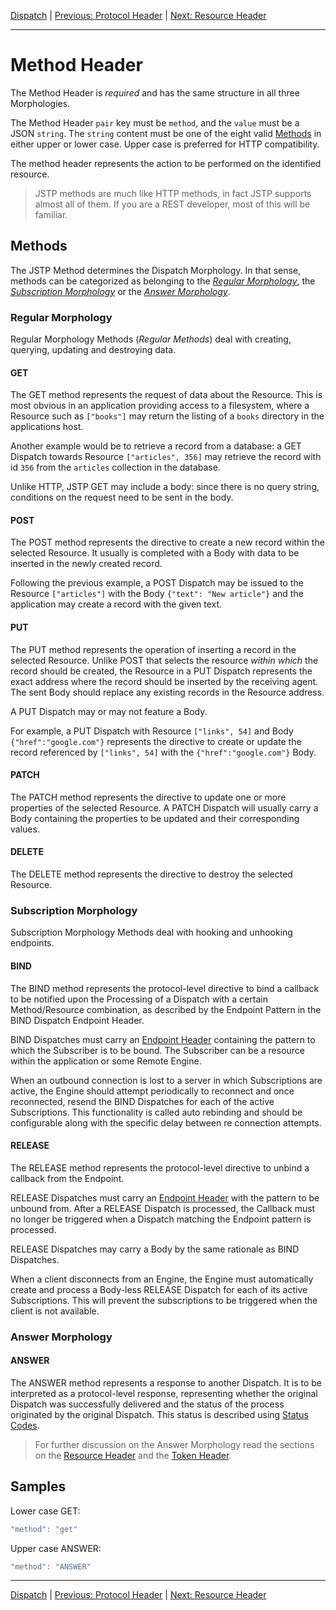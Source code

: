[Dispatch](index.md) | [Previous: Protocol Header](protocol.md) | [Next: Resource Header](resource.md)

---

Method Header
=============

The Method Header is _required_ and has the same structure in all three Morphologies.

The Method Header `pair` key must be `method`, and the `value` must be a JSON `string`. The `string` content must be one of the eight valid [Methods](#methods) in either upper or lower case. Upper case is preferred for HTTP compatibility.

The method header represents the action to be performed on the identified resource.

> JSTP methods are much like HTTP methods, in fact JSTP supports almost all of them. If you are a REST developer, most of this will be familiar.

Methods
-------

The JSTP Method determines the Dispatch Morphology. In that sense, methods can be categorized as belonging to the [_Regular Morphology_](#regular-morphology), the [_Subscription Morphology_](#subscription-morphology) or the [_Answer Morphology_](#answer-morphology).

### Regular Morphology

Regular Morphology Methods (_Regular Methods_) deal with creating, querying, updating and destroying data. 

#### GET

The GET method represents the request of data about the Resource. This is most obvious in an application providing access to a filesystem, where a Resource such as `["books"]` may return the listing of a `books` directory in the applications host.

Another example would be to retrieve a record from a database: a GET Dispatch towards Resource `["articles", 356]` may retrieve the record with id `356` from the `articles` collection in the database.

Unlike HTTP, JSTP GET may include a body: since there is no query string, conditions on the request need to be sent in the body. 

#### POST

The POST method represents the directive to create a new record within the selected Resource. It usually is completed with a Body with data to be inserted in the newly created record.

Following the previous example, a POST Dispatch may be issued to the Resource `["articles"]` with the Body `{"text": "New article"}` and the application may create a record with the given text. 

#### PUT

The PUT method represents the operation of inserting a record in the selected Resource. Unlike POST that selects the resource _within which_ the record should be created, the Resource in a PUT Dispatch represents the exact address where the record should be inserted by the receiving agent. The sent Body should replace any existing records in the Resource address.

A PUT Dispatch may or may not feature a Body.

For example, a PUT Dispatch with Resource `["links", 54]` and Body `{"href":"google.com"}` represents the directive to create or update the record referenced by `["links", 54]` with the `{"href":"google.com"}` Body.

#### PATCH

The PATCH method represents the directive to update one or more properties of the selected Resource. A PATCH Dispatch will usually carry a Body containing the properties to be updated and their corresponding values.

#### DELETE

The DELETE method represents the directive to destroy the selected Resource. 

### Subscription Morphology 

Subscription Morphology Methods deal with hooking and unhooking endpoints.

#### BIND

The BIND method represents the protocol-level directive to bind a callback to be notified upon the Processing of a Dispatch with a certain Method/Resource combination, as described by the Endpoint Pattern in the BIND Dispatch Endpoint Header.

BIND Dispatches must carry an [Endpoint Header](endpoint.md) containing the pattern to which the Subscriber is to be bound. The Subscriber can be a resource within the application or some Remote Engine.

When an outbound connection is lost to a server in which Subscriptions are active, the Engine should attempt periodically to reconnect and once reconnected, resend the BIND Dispatches for each of the active Subscriptions. This functionality is called auto rebinding and should be configurable along with the specific delay between re connection attempts.

#### RELEASE

The RELEASE method represents the protocol-level directive to unbind a callback from the Endpoint. 

RELEASE Dispatches must carry an [Endpoint Header](endpoint.md) with the pattern to be unbound from. After a RELEASE Dispatch is processed, the Callback must no longer be triggered when a Dispatch matching the Endpoint pattern is processed.

RELEASE Dispatches may carry a Body by the same rationale as BIND Dispatches.

When a client disconnects from an Engine, the Engine must automatically create and process a Body-less RELEASE Dispatch for each of its active Subscriptions. This will prevent the subscriptions to be triggered when the client is not available. 

### Answer Morphology

#### ANSWER

The ANSWER method represents a response to another Dispatch. It is to be interpreted as a protocol-level response, representing whether the original Dispatch was successfully delivered and the status of the process originated by the original Dispatch. This status is described using [Status Codes](status-codes.md).

> For further discussion on the Answer Morphology read the sections on the [Resource Header](resource.md) and the [Token Header](token.md).

Samples
-------

Lower case GET:

```javascript
"method": "get"
```

Upper case ANSWER:

```javascript
"method": "ANSWER"
```
---

[Dispatch](index.md) | [Previous: Protocol Header](protocol.md) | [Next: Resource Header](resource.md)
